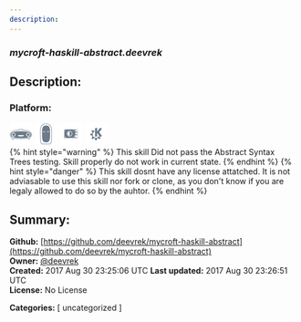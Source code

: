 ```yaml
---
description: 
---
```


### _mycroft-haskill-abstract.deevrek_  
## Description:  
  
  
  
### Platform:  
 ![Mark I](../.gitbook/assets/mark-1-icon.png)  ![Mark II](../.gitbook/assets/mark-2-icon.png)  ![Picroft](../.gitbook/assets/picroft-icon.png)  ![plasmoid](../.gitbook/assets/kde.png)   
{% hint style="warning" %}
This skill Did not pass the Abstract Syntax Trees testing. Skill properly do not work in current state.
{% endhint %}
{% hint style="danger" %}
This skill dosnt have any license attatched. It is not adviasable to use this skill nor fork or clone, as you don't know if you are legaly allowed to do so by the auhtor.
{% endhint %}
  
## Summary:  
**Github:** [https://github.com/deevrek/mycroft-haskill-abstract](https://github.com/deevrek/mycroft-haskill-abstract)  
**Owner:** [@deevrek](https://github.com/deevrek)  
**Created:** 2017 Aug 30 23:25:06 UTC  **Last updated:** 2017 Aug 30 23:26:51 UTC  
**License:** No License  
  
**Categories:** [ uncategorized ]   
